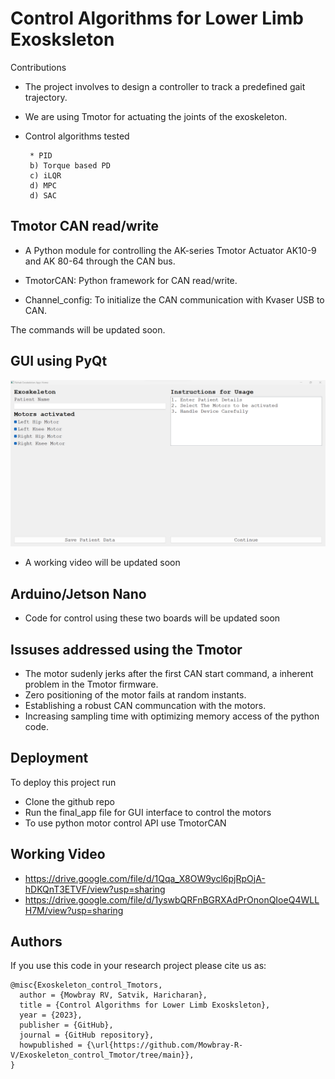 
# Control Algorithms for Lower Limb Exosksleton
Contributions

* The project involves to design a controller to track a predefined gait trajectory. 

*  We are using Tmotor for actuating the joints of the exoskeleton.

*  Control algorithms tested
  
        * PID
        b) Torque based PD
        c) iLQR
        d) MPC
        d) SAC
        


## Tmotor CAN read/write 

* A Python module for controlling the AK-series Tmotor Actuator AK10-9 and AK 80-64 through the CAN bus. 

* TmotorCAN: Python framework for CAN read/write.

* Channel_config: To initialize the CAN communication with Kvaser USB to CAN.

The commands will be updated soon.
## GUI using PyQt


![](https://github.com/Mowbray-R-V/Exoskeleton_control_Tmotor/blob/main/GUI.png)
* A working video will be updated soon

## Arduino/Jetson Nano
*  Code for control using these two boards will be updated soon


## Issuses addressed using the Tmotor

* The motor sudenly jerks after the first CAN start command, a inherent problem in the Tmotor firmware.
* Zero positioning of the motor fails at random instants.
* Establishing a robust CAN communcation with the motors. 
* Increasing sampling time with optimizing memory access of the python code.



## Deployment

To deploy this project run

*  Clone the github repo
*  Run the final_app file for GUI interface to control the motors
*  To use python motor control API use TmotorCAN

 ## Working Video
 * https://drive.google.com/file/d/1Qqa_X8OW9ycl6pjRpOjA-hDKQnT3ETVF/view?usp=sharing
 * https://drive.google.com/file/d/1yswbQRFnBGRXAdPrOnonQIoeQ4WLLH7M/view?usp=sharing

## Authors

If you use this code in your research project please cite us as:
```
@misc{Exoskeleton_control_Tmotors,
  author = {Mowbray RV, Satvik, Haricharan},
  title = {Control Algorithms for Lower Limb Exosksleton},
  year = {2023},
  publisher = {GitHub},
  journal = {GitHub repository},
  howpublished = {\url{https://github.com/Mowbray-R-V/Exoskeleton_control_Tmotor/tree/main}},
}

```
